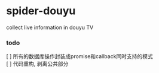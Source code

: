 # spider-douyu
collect live information in douyu TV

### todo
[ ] 所有的数据库操作封装成promise和callback同时支持的模式  
[ ] 代码重构, 剥离公共部分